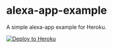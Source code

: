 # alexa-app-example
A simple alexa-app example for Heroku.

[![Deploy to Heroku](https://www.herokucdn.com/deploy/button.png)](https://heroku.com/deploy)
